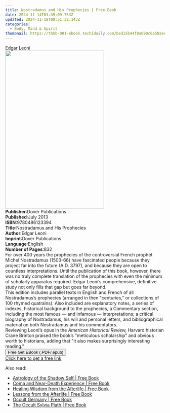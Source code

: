 ```yaml
---
title: Nostradamus and His Prophecies | Free Book
date: 2024-11-14T03:39:09.753Z
updated: 2024-11-18T00:51:32.143Z
categories:
  - Body, Mind & Spirit
thumbnail: https://thmb-001-ebook.techidaily.com/bed15b44f0a090c6a582ee18feff83d6d9dc24ed6e735811cdf23ed9ad591af1.jpg
---
```

<main id="book-container">
  <div class="flex flex-col">
    <div class="book-brief flex-1 py-6 px-4 sm:p-6 md:py-10 md:px-8">
      <!-- brief-->
      <div class="book-brief-main">Edgar Leoni</div>
    </div>
    <div
      class="book-meta-info flex-1 grid gap-4 col-start-1 col-end-3 row-start-1 sm:mb-6 sm:grid-cols-4 lg:gap-6 lg:col-start-2 lg:row-end-6 lg:row-span-6 lg:mb-0"
    >
      <div
        class="book-meta-info-left place-content-center mt-4 p-4 text-sm leading-6 col-start-2 col-span-2 dark:text-slate-400"
      >
        <img
          class="w-full h-500 object-cover rounded-lg sm:h-255 sm:col-span-2 lg:col-span-full"
          src="https://img-001-ebook.techidaily.com/ef30f9c44ea3f39a1358406846de1211d6c18130c360aaa43690528cb8885804.jpg"
          alt=""
          width="312"
          height="500"
        />
      </div>
      <div
        class="book-meta-info-right mt-2 col-start-1 row-start-2 col-span-3 self-center"
      >
        <!-- meta data  -->
        <div class="flex flex-col px-4 md:px-8">
          <div class="flex-1">
            <strong>Publisher</strong>:<span class="px-2"
              >Dover Publications</span
            >
          </div>
          <div class="flex-1">
            <strong>Published</strong>:<span class="px-2">July 2013</span>
          </div>
          <div class="flex-1">
            <strong>ISBN</strong>:<span class="px-2">9780486123394</span>
          </div>
          <div class="flex-1">
            <strong>Title</strong>:<span class="px-2"
              >Nostradamus and His Prophecies</span
            >
          </div>
          <div class="flex-1">
            <strong>Author</strong>:<span class="px-2">Edgar Leoni</span>
          </div>
          <div class="flex-1">
            <strong>Imprint</strong>:<span class="px-2"
              >Dover Publications</span
            >
          </div>
          <div class="flex-1">
            <strong>Language</strong>:<span class="px-2">English</span>
          </div>
          <div class="flex-1">
            <strong>Number of Pages</strong>:<span class="px-2">832</span>
          </div>
        </div>
      </div>
    </div>
    <div class="book-description flex-1 py-6 px-4 sm:p-6 md:py-10 md:px-8">
      <div class="book-description-main">
        <div accordion-content="" id="description">
          For over 400 years the prophecies of the controversial French prophet
          Michel Nostradamus (1503-66) have fascinated people because they
          project far into the future (A.D. 3797), and because they are open to
          countless interpretations. Until the publication of this book,
          however, there was no truly complete translation of the prophecies
          with even the minimum of scholarly apparatus required. Edgar Leoni’s
          comprehensive, definitive study not only fills that gap but goes far
          beyond.<br />This edition includes parallel texts in English and
          French of all Nostradamus’s prophecies (arranged in then "centuries,"
          or collections of 100 rhymed quatrains). Also included are explanatory
          notes, a series of indexes, historical background to the prophecies, a
          Commentary section, including the most famous — and infamous —
          interpretations; a critical biography of Nostradamus, his will and
          personal letters, and bibliographical material on both Nostradamus and
          his commentators.<br />Reviewing Leoni’s opus in the
          <i>American Historical Review,</i> Harvard historian Crane Brinton
          praised the book’s "meticulous scholarship" and obvious worth to
          historians, adding that "it also makes surprisingly interesting
          reading."
        </div>
        <div class="accordion-fader"></div>
      </div>
    </div>
    <div class="book-excerpts flex-1 py-6 px-4 sm:p-6 md:py-10 md:px-8"></div>
    <div
      class="book-about-author flex-1 py-6 px-4 sm:p-6 md:py-10 md:px-8"
    ></div>
    <div class="book-free-get flex-1 py-6 px-4 sm:p-6 md:py-10 md:px-8">
      <button
        id="btn-free-get"
        class="bg-blue-500 hover:bg-blue-700 text-white font-bold py-2 px-4 rounded"
      >
        Free Get EBook (.PDF/.epub)
      </button>
      <div id="countdown-display" class="px-2 text-lg mt-2"></div>
      <a
        id="free-link"
        class="hidden bg-blue-500 hover:bg-blue-700 text-white font-bold py-2 px-4 rounded"
        href="https://www.ebooks.com/en-us/book/96418282/nostradamus-and-his-prophecies/edgar-leoni/"
        target="_blank"
        >Click here to get a free link</a
      >
    </div>
    <script>
      let countdownTime = 0;
      let countdownInterval = null;
      document
        .getElementById('btn-free-get')
        .addEventListener('click', startCountdown);
      function startCountdown() {
        countdownTime = new Date().getTime() + 60000 * 3;
        countdownInterval = setInterval(updateCountdown, 1000);
        document.getElementById('btn-free-get').disabled = true;
        document
          .getElementById('btn-free-get')
          .classList.add('bg-gray-500', 'cursor-not-allowed');
      }
      function updateCountdown() {
        let currentTime = new Date().getTime();
        let timeLeft = countdownTime - currentTime;
        let secondsLeft = Math.floor(timeLeft / 1000);
        document.getElementById('countdown-display').innerHTML =
          `Remaining time: ${secondsLeft} seconds.`;
        if (secondsLeft <= 0) {
          clearInterval(countdownInterval);
          document.getElementById('btn-free-get').classList.add('hidden');
          document.getElementById('free-link').classList.remove('hidden');
          document.getElementById('countdown-display').innerHTML = '';
        }
      }
    </script>
  </div>
</main>

<ins class="adsbygoogle"
      style="display:block"
      data-ad-client="ca-pub-7571918770474297"
      data-ad-slot="8358498916"
      data-ad-format="auto"
      data-full-width-responsive="true"></ins>
    

<span class="atpl-alsoreadstyle">Also read:</span>
<div><ul>
<li><a href="https://novels-ebooks.techidaily.com/211013581-9781644119181-astrology-of-the-shadow-self/"><u>Astrology of the Shadow Self | Free Book</u></a></li>
<li><a href="https://novels-ebooks.techidaily.com/211013582-9781644119228-coma-and-near-death-experience/"><u>Coma and Near-Death Experience | Free Book</u></a></li>
<li><a href="https://novels-ebooks.techidaily.com/211013579-9781644118917-healing-wisdom-from-the-afterlife/"><u>Healing Wisdom from the Afterlife | Free Book</u></a></li>
<li><a href="https://novels-ebooks.techidaily.com/211013584-9781644119419-lessons-from-the-afterlife/"><u>Lessons from the Afterlife | Free Book</u></a></li>
<li><a href="https://novels-ebooks.techidaily.com/211013573-9781644117354-occult-germany/"><u>Occult Germany | Free Book</u></a></li>
<li><a href="https://novels-ebooks.techidaily.com/211013578-9781644118634-the-occult-sylvia-plath/"><u>The Occult Sylvia Plath | Free Book</u></a></li>
</ul></div>

